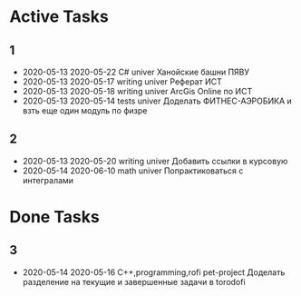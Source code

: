 
# Active Tasks
## 1
- 2020-05-13 2020-05-22 C# univer Ханойские башни ПЯВУ
- 2020-05-13 2020-05-17 writing univer Реферат ИСТ
- 2020-05-13 2020-05-18 writing univer ArcGis Online по ИСТ
- 2020-05-13 2020-05-14 tests univer Доделать ФИТНЕС-АЭРОБИКА и взть еще один модуль по физре

## 2
- 2020-05-13 2020-05-20 writing univer Добавить ссылки в курсовую
- 2020-05-14 2020-06-10 math univer Попрактиковаться с интегралами

# Done Tasks
## 3
+ 2020-05-14 2020-05-16 C++,programming,rofi pet-project Доделать разделение на текущие и завершенные задачи в torodofi
